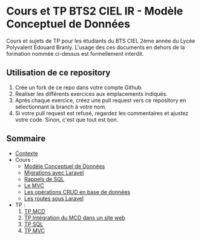 # Cours et TP BTS2 CIEL IR - Modèle Conceptuel de Données

Cours et sujets de TP pour les étudiants du BTS CIEL 2ème année du Lycée Polyvalent Edouard Branly.
L'usage des ces documents en dehors de la formation nommée ci-dessus est formellement interdit.

## Utilisation de ce repository

1. Crée un fork de ce repo dans votre compte Github.
2. Realiser les différents exercices aux emplacements indiqués.
3. Après chaque exercice, créez une pull request vers ce repository en sélectionnant la branch à votre nom.
4. Si votre pull request est refusé, regardez les commentaires et ajustez votre code. Sinon, c'est que tout est bon.

## Sommaire

* [Contexte](introduction.md)
* Cours :
  * [Modèle Conceptuel de Données](./MCD.md)
  * [Migrations avec Laravel](./Migration.md)
  * [Rappels de SQL](./SQL.md)
  * [Le MVC](./MVC.md)
  * [Les opérations CRUD en base de données](./CRUD.md)
  * [Les routes sous Laravel](./routes.md)
* TP :
  1. [TP MCD](TP_MCD.md)
  2. [TP Intégration du MCD dans un site web](TP_integration_MCD.md)
  3. [TP SQL](./TP_SQL.md)
  4. [TP MVC](./TP_MVC.md)
